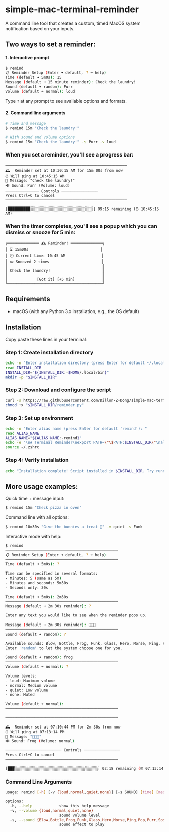 # simple-mac-terminal-reminder
A command line tool that creates a custom, timed MacOS system notification based on your inputs.

## Two ways to set a reminder:

#### 1. Interactive prompt
```bash
$ remind
📋 Reminder Setup (Enter ➜ default, ? ➜ help)
Time (default ➜ 5m0s): 15
Message (default ➜ 15 minute reminder): Check the laundry!
Sound (default ➜ random): Purr
Volume (default ➜ normal): loud
```

Type `?` at any prompt to see available options and formats.

#### 2. Command line arguments
```bash
# Time and message
$ remind 15m "Check the laundry!"

# With sound and volume options
$ remind 15m "Check the laundry!" -s Purr -v loud
```

### When you set a reminder, you'll see a progress bar:
```
──────────────────────────────────────────────────────
🕰️  Reminder set at 10:30:15 AM for 15m 00s from now
⏰ Will ping at 10:45:15 AM
💬 Message: "Check the laundry!"
🔊 Sound: Purr (Volume: loud)
─────────────── Controls ────────────────
Press Ctrl+C to cancel
──────────────────────────────────────────────────────

[██████████░░░░░░░░░░░░░░░░░░░░░░░░░░░░] 09:15 remaining (⏰ 10:45:15 AM)
```

### When the timer completes, you'll see a popup which you can dismiss or snooze for 5 min:
```
╔══════════════ 🕰️ Reminder! ══════════════╗
║ ⌛️ 15m00s                                ║
║ 🕐 Current time: 10:45 AM                ║
║ 💤 Snoozed 2 times                       ║
║                                          ║
║ Check the laundry!                       ║
║                                          ║
║             [Got it] [+5 min]            ║
╚══════════════════════════════════════════╝
```

## Requirements
- macOS (with any Python 3.x installation, e.g., the OS default)

## Installation

Copy paste these lines in your terminal:

### Step 1: Create installation directory
```bash
echo -n "Enter installation directory (press Enter for default ~/.local/bin): "
read INSTALL_DIR
INSTALL_DIR="${INSTALL_DIR:-$HOME/.local/bin}"
mkdir -p "$INSTALL_DIR"
```

### Step 2: Download and configure the script
```bash
curl -s https://raw.githubusercontent.com/Dillon-Z-Dong/simple-mac-terminal-reminder/main/reminder.py > "$INSTALL_DIR/reminder.py"
chmod +x "$INSTALL_DIR/reminder.py"
```

### Step 3: Set up environment
```bash
echo -n "Enter alias name (press Enter for default 'remind'): "
read ALIAS_NAME
ALIAS_NAME="${ALIAS_NAME:-remind}"
echo -e "\n# Terminal Reminder\nexport PATH=\"\$PATH:$INSTALL_DIR\"\nalias $ALIAS_NAME=\"python3 $INSTALL_DIR/reminder.py\"" >> ~/.zshrc
source ~/.zshrc
```

### Step 4: Verify installation
```bash
echo "Installation complete! Script installed in $INSTALL_DIR. Try running: $ALIAS_NAME"
```

## More usage examples:

Quick time + message input:
```bash
$ remind 15m "Check pizza in oven"
```

Command line with all options:
```bash
$ remind 10m30s "Give the bunnies a treat 🥕" -v quiet -s Funk
```

Interactive mode with help:
```bash
$ remind
──────────────────────────────────────────────────
📋 Reminder Setup (Enter ➜ default, ? ➜ help)
──────────────────────────────────────────────────
Time (default ➜ 5m0s): ?

Time can be specified in several formats:
- Minutes: 5 (same as 5m)
- Minutes and seconds: 5m30s
- Seconds only: 30s
        
Time (default ➜ 5m0s): 2m30s
──────────────────────────────────────────────────
Message (default ➜ 2m 30s reminder): ?

Enter any text you would like to see when the reminder pops up.
        
Message (default ➜ 2m 30s reminder): 🐰🐰🐰
──────────────────────────────────────────────────
Sound (default ➜ random): ?

Available sounds: Blow, Bottle, Frog, Funk, Glass, Hero, Morse, Ping, Pop, Purr, Sosumi, Submarine, Tink
Enter 'random' to let the system choose one for you.
        
Sound (default ➜ random): frog
──────────────────────────────────────────────────
Volume (default ➜ normal): ?

Volume levels:
- loud: Maximum volume
- normal: Medium volume
- quiet: Low volume
- none: Muted
        
Volume (default ➜ normal):       
──────────────────────────────────────────────────

──────────────────────────────────────────────────

🕰️  Reminder set at 07:10:44 PM for 2m 30s from now
⏰ Will ping at 07:13:14 PM
💬 Message: "🐰🐰🐰"
🔊 Sound: Frog (Volume: normal)

───────────────────────── Controls ────────────────
Press Ctrl+C to cancel
──────────────────────────────────────────────────

[███░░░░░░░░░░░░░░░░░░░░░░░░░░░░░░░░░░░░░] 02:18 remaining (⏰ 07:13:14 PM)
```

### Command Line Arguments
```bash
usage: remind [-h] [-v {loud,normal,quiet,none}] [-s SOUND] [time] [message]

options:
  -h, --help            show this help message
  -v, --volume {loud,normal,quiet,none}
                        sound volume level
  -s, --sound {Blow,Bottle,Frog,Funk,Glass,Hero,Morse,Ping,Pop,Purr,Sosumi,Submarine,Tink,random}
                        sound effect to play
```